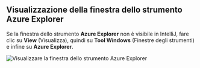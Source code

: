 ## <a name="displaying-the-azure-explorer-tool-window"></a>Visualizzazione della finestra dello strumento Azure Explorer

Se la finestra dello strumento **Azure Explorer** non è visibile in IntelliJ, fare clic su **View** (Visualizza), quindi su **Tool Windows** (Finestre degli strumenti) e infine su **Azure Explorer**.

![Visualizzare la finestra dello strumento Azure Explorer](../media/azure-toolkit-for-intellij-show-azure-explorer/show-az-exp-01.png)

